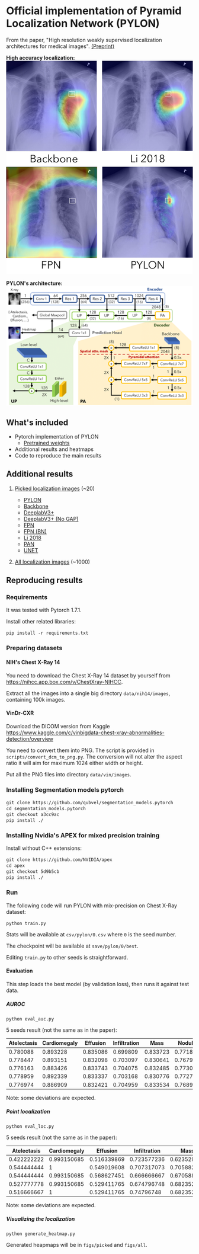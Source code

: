 # Official implementation of Pyramid Localization Network (PYLON)

From the paper, "High resolution weakly supervised localization architectures for medical images". [(Preprint)](https://arxiv.org/abs/2010.11475)

**High accuracy localization:**
![high accuracy localization](figs/example4_paper.jpg)

**PYLON's architecture:**
![PYLON architecture](figs/figure_pylon_crop.png)

## What's included

- Pytorch implementation of PYLON
    * [Pretrained weights](https://drive.google.com/file/d/1v26dU21hjePidW5crSXsrpf3OCJWLoWp/view?usp=sharing)
- Additional results and heatmaps 
- Code to reproduce the main results

## Additional results

1. [Picked localization images](figs/picked) (~20)

    * [PYLON](figs/picked)
    * [Backbone](figs/picked-backbone)
    * [DeeplabV3+](figs/picked-deeplabv3+)
    * [DeeplabV3+ (No GAP)](figs/picked-deeplabv3+,nogap)
    * [FPN](figs/picked-fpn)
    * [FPN (BN)](figs/picked-fpn,bn)
    * [Li 2018](figs/picked-li2018)
    * [PAN](figs/picked-pan)
    * [UNET](figs/picked-unet)

2. [All localization images](figs/all) (~1000)

## Reproducing results

### Requirements

It was tested with Pytorch 1.7.1.

Install other related libraries:

```
pip install -r requirements.txt
```

### Preparing datasets


#### NIH's Chest X-Ray 14
You need to download the Chest X-Ray 14 dataset by yourself from https://nihcc.app.box.com/v/ChestXray-NIHCC.

Extract all the images into a single big directory `data/nih14/images`, containing 100k images.

#### VinDr-CXR

Download the DICOM version from Kaggle https://www.kaggle.com/c/vinbigdata-chest-xray-abnormalities-detection/overview

You need to convert them into PNG. The script is provided in `scripts/convert_dcm_to_png.py`. The conversion will not alter the aspect ratio it will aim for maximum 1024 either width or height.

Put all the PNG files into directory `data/vin/images`.

### Installing Segmentation models pytorch

```
git clone https://github.com/qubvel/segmentation_models.pytorch
cd segmentation_models.pytorch
git checkout a3cc9ac
pip install ./
```

### Installing Nvidia's APEX for mixed precision training

Install without C++ extensions: 

```
git clone https://github.com/NVIDIA/apex
cd apex
git checkout 5d9b5cb
pip install ./
```

### Run

The following code will run PYLON with mix-precision on Chest X-Ray dataset:

```
python train.py
```

Stats will be available at `csv/pylon/0.csv` where `0` is the seed number. 

The checkpoint will be available at `save/pylon/0/best`.

Editing `train.py` to other seeds is straightforward. 

#### Evaluation

This step loads the best model (by validation loss), then runs it against test data.

##### AUROC

```
python eval_auc.py
```

5 seeds result (not the same as in the paper):

| Atelectasis | Cardiomegaly | Effusion | Infiltration | Mass     | Nodule   | Pneumonia | Pneumothorax | Consolidation | Edema    | Emphysema | Fibrosis | Pleural_Thickening | Hernia   | micro    | macro    |
|-------------|--------------|----------|--------------|----------|----------|-----------|--------------|---------------|----------|-----------|----------|--------------------|----------|----------|----------|
| 0.780088    | 0.893228     | 0.835086 | 0.699809     | 0.833723 | 0.771837 | 0.732016  | 0.867914     | 0.752056      | 0.847234 | 0.921745  | 0.828212 | 0.785553           | 0.907488 | 0.793997 | 0.818285 |
| 0.778447    | 0.893151     | 0.832098 | 0.703097     | 0.830641 | 0.767903 | 0.731814  | 0.867936     | 0.752685      | 0.843989 | 0.924267  | 0.816795 | 0.777356           | 0.927739 | 0.793159 | 0.817708 |
| 0.776163    | 0.883426     | 0.833743 | 0.704075     | 0.832485 | 0.773034 | 0.734233  | 0.860377     | 0.752025      | 0.842728 | 0.928601  | 0.819399 | 0.786997           | 0.892397 | 0.793158 | 0.815692 |
| 0.778959    | 0.892339     | 0.833337 | 0.703168     | 0.830776 | 0.772706 | 0.730481  | 0.874188     | 0.75519       | 0.851305 | 0.924492  | 0.821411 | 0.784953           | 0.903526 | 0.795038 | 0.818345 |
| 0.776974    | 0.886909     | 0.832421 | 0.704959     | 0.833534 | 0.768914 | 0.72921   | 0.866125     | 0.75236       | 0.846948 | 0.92791   | 0.825033 | 0.777413           | 0.92615  | 0.793579 | 0.818204 |

Note: some deviations are expected.

##### Point localization

```
python eval_loc.py
```

5 seeds result (not the same as in the paper):

| Atelectasis | Cardiomegaly | Effusion    | Infiltration | Mass        | Nodule      | Pneumonia   | Pneumothorax | micro       |
|-------------|--------------|-------------|--------------|-------------|-------------|-------------|--------------|-------------|
| 0.422222222 | 0.993150685  | 0.516339869 | 0.723577236  | 0.623529412 | 0.430379747 | 0.733333333 | 0.193877551  | 0.592479675 |
| 0.544444444 | 1            | 0.549019608 | 0.707317073  | 0.705882353 | 0.481012658 | 0.758333333 | 0.193877551  | 0.633130081 |
| 0.544444444 | 0.993150685  | 0.568627451 | 0.666666667  | 0.670588235 | 0.46835443  | 0.716666667 | 0.193877551  | 0.620934959 |
| 0.527777778 | 0.993150685  | 0.529411765 | 0.674796748  | 0.682352941 | 0.455696203 | 0.725       | 0.163265306  | 0.610772358 |
| 0.516666667 | 1            | 0.529411765 | 0.74796748   | 0.682352941 | 0.493670886 | 0.741666667 | 0.163265306  | 0.62398374  |

Note: some deviations are expected. 

##### Visualizing the localization

```
python generate_heatmap.py
```

Generated heapmaps will be in `figs/picked` and `figs/all`. 
